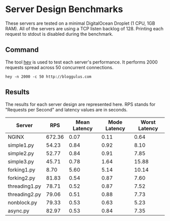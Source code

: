 # Server Design Benchmarks
These servers are tested on a minimal DigitalOcean Droplet (1 CPU, 1GB RAM).
All of the servers are using a TCP listen backlog of 128.
Printing each request to stdout is disabled during the benchmark.

## Command
The tool [hey](https://github.com/rakyll/hey) is used to test each server's performance.
It performs 2000 requests spread across 50 concurrent connections.
```
hey -n 2000 -c 50 http://bloggulus.com
```

## Results
The results for each server design are represented here.
RPS stands for "Requests per Second" and latency values are in seconds.

| Server | RPS | Mean Latency | Mode Latency | Worst Latency |
| --- | --- | --- | --- | --- |
| NGINX | 672.36 | 0.07 | 0.11 | 0.64 |
| simple1.py | 54.23 | 0.84 | 0.92 | 8.10 |
| simple2.py | 52.77 | 0.84 | 0.91 | 7.85 |
| simple3.py | 45.71 | 0.78 | 1.64 | 15.88 |
| forking1.py | 8.70 | 5.60 | 5.14 | 10.14 |
| forking2.py | 81.83 | 0.54 | 0.87 | 7.60 |
| threading1.py | 78.71 | 0.52 | 0.87 | 7.52 |
| threading2.py | 79.06 | 0.51 | 0.88 | 7.73 |
| nonblock.py | 79.33 | 0.53 | 0.63 | 5.23 |
| async.py | 82.97 | 0.53 | 0.84 | 7.35 |
